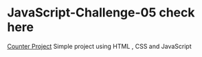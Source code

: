 # JavaScript-Challenge-05 check here
<a href="https://muhammed-safwat.github.io/JavaScript-Challenge-05/">Counter Project</a>  Simple project using HTML , CSS and JavaScript  
 

